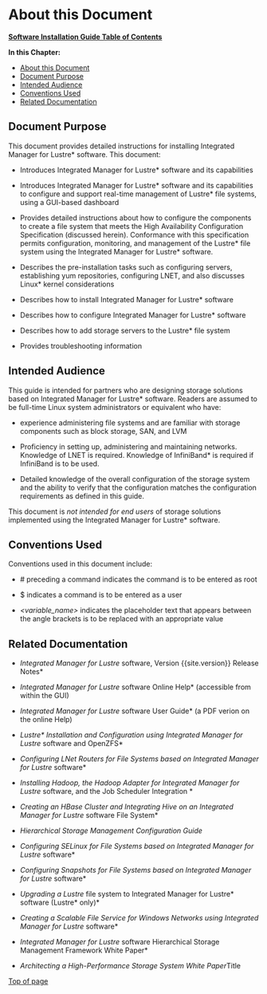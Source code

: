 # <a name="1.0"></a>About this Document

[**Software Installation Guide Table of Contents**](ig_TOC.md)

**In this Chapter:**

* [About this Document](#about-this-document)
* [Document Purpose](#document-purpose)
* [Intended Audience](#intended-audience)
* [Conventions Used](#conventions-used)
* [Related Documentation](#related-documentation)

## Document Purpose

This document provides detailed instructions for installing Integrated Manager for Lustre\* software. This document:

* Introduces Integrated Manager for Lustre\* software and its capabilities

* Introduces Integrated Manager for Lustre* software and its
  capabilities to configure and support real-time management of
  Lustre* file systems, using a GUI-based dashboard

* Provides detailed instructions about how to configure the components
  to create a file system that meets the High Availability
  Configuration Specification (discussed herein). Conformance with
  this specification permits configuration, monitoring, and
  management of the Lustre* file system using the Integrated Manager for Lustre* software.

* Describes the pre-installation tasks such as configuring servers,
  establishing yum repositories, configuring LNET, and also
  discusses Linux\* kernel considerations

* Describes how to install Integrated Manager for Lustre\* software

* Describes how to configure Integrated Manager for Lustre\* software

* Describes how to add storage servers to the Lustre\* file system

* Provides troubleshooting information

## Intended Audience

This guide is intended for partners who are designing storage solutions
based on Integrated Manager for Lustre\* software. Readers are
assumed to be full-time Linux system administrators or equivalent who
have:

* experience administering file systems and are familiar with storage
  components such as block storage, SAN, and LVM

* Proficiency in setting up, administering and maintaining networks.
  Knowledge of LNET is required. Knowledge of InfiniBand\* is required
  if InfiniBand is to be used.

* Detailed knowledge of the overall configuration of the storage
  system and the ability to verify that the configuration matches the
  configuration requirements as defined in this guide.

This document is _not intended for end users_ of storage solutions
implemented using the Integrated Manager for Lustre\* software.

## Conventions Used

Conventions used in this document include:

* \# preceding a command indicates the command is to be entered as
  root

* \$ indicates a command is to be entered as a user

* _&lt;variable_name&gt;_ indicates the placeholder text that appears
  between the angle brackets is to be replaced with an appropriate
  value

## Related Documentation

* _Integrated Manager for Lustre_ software, Version {{site.version}}
  Release Notes\*

* _Integrated Manager for Lustre_ software Online Help\* (accessible from
  within the GUI)

* _Integrated Manager for Lustre_ software User Guide\* (a PDF verion on
  the online Help)

* _Lustre\* Installation and Configuration using Integrated Manager for Lustre_ software and OpenZFS\*

* _Configuring LNet Routers for File Systems based on Integrated Manager for Lustre_ software\*

* _Installing Hadoop, the Hadoop Adapter for Integrated Manager for Lustre_ software,
  and the Job Scheduler Integration \*

* _Creating an HBase Cluster and Integrating Hive on an Integrated Manager for Lustre_ software File System\*

* _Hierarchical Storage Management Configuration Guide_

* _Configuring SELinux for File Systems based on Integrated Manager for Lustre_ software\*

* _Configuring Snapshots for File Systems based on Integrated Manager for Lustre_ software\*

* _Upgrading a Lustre_ file system to Integrated Manager for Lustre* software (Lustre* only)\*

* _Creating a Scalable File Service for Windows Networks using Integrated Manager for Lustre_ software\*

* _Integrated Manager for Lustre_ software Hierarchical Storage Management Framework
  White Paper\*

* *Architecting a High-Performance Storage System White Paper*Title

[Top of page](#1.0)
